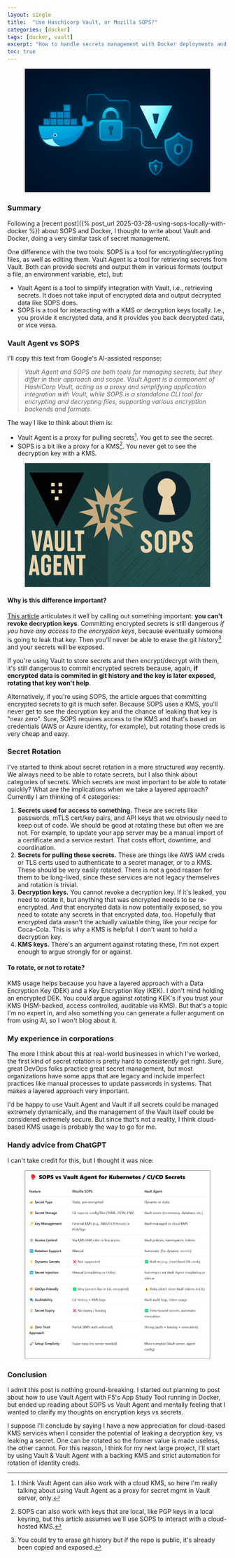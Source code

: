 ```yaml
---
layout: single
title:  "Use Haschicorp Vault, or Mozilla SOPS?"
categories: [docker]
tags: [docker, vault]
excerpt: "How to handle secrets management with Docker deployments and Vault" #this is a custom variable meant for a short description to be displayed on home page
toc: true
---
```

<figure>
    <a href="/assets/vault-docker-compose/docker-vault-agent.png"><img src="/assets/vault-docker-compose/docker-vault-agent.png"></a>
</figure>

### Summary
Following a [recent post]({% post_url 2025-03-28-using-sops-locally-with-docker %}) about SOPS and Docker, I thought to write about Vault and Docker, doing a very similar task of secret management.

One difference with the two tools: SOPS is a tool for encrypting/decrypting files, as well as editing them. Vault Agent is a tool for retrieving secrets from Vault. Both can provide secrets and output them in various formats (output a file, an environment variable, etc), but:
- Vault Agent is a tool to simplify integration with Vault, i.e., retrieving secrets. It does not take input of encrypted data and output decrypted data like SOPS does.
- SOPS is a tool for interacting with a KMS or decryption keys locally. I.e., you provide it encrypted data, and it provides you back decrypted data, or vice versa.

### Vault Agent vs SOPS
I'll copy this text from Google's AI-assisted response: 
> *Vault Agent and SOPS are both tools for managing secrets, but they differ in their approach and scope. Vault Agent is a component of HashiCorp Vault, acting as a proxy and simplifying application integration with Vault, while SOPS is a standalone CLI tool for encrypting and decrypting files, supporting various encryption backends and formats.*

The way I like to think about them is:
- Vault Agent is a proxy for pulling secrets[^1]. You get to see the secret.
- SOPS is a bit like a proxy for a KMS[^2]. You never get to see the decryption key with a KMS.

<figure>
    <a href="/assets/vault-docker-compose/agent-vs-sops.png"><img src="/assets/vault-docker-compose/agent-vs-sops.png"></a>
</figure>

#### Why is this difference important?
[This article](https://oteemo.com/hashicorp-vault-is-overhyped-and-mozilla-sops-with-kms-and-git-is-massively-underrated/) articulates it well by calling out something important: **you can't revoke decryption keys**. Committing encrypted secrets is still dangerous *if you have any access to the encryption keys*, because eventually someone is going to leak that key. Then you'll never be able to erase the git history[^3] and your secrets will be exposed. 

If you're using Vault to store secrets and then encrypt/decrypt with them, it's still dangerous to commit encrypted secrets because, again, **if encrypted data is commited in git history and the key is later exposed, rotating that key won't help**.

Alternatively, if you're using SOPS, the article argues that committing encrypted secrets to git is much safer. Because SOPS uses a KMS, you'll never get to see the decryption key and the chance of leaking that key is "near zero". Sure, SOPS requires access to the KMS and that's based on credentials (AWS or Azure identity, for example), but rotating those creds is very cheap and easy.

### Secret Rotation
I've started to think about secret rotation in a more structured way recently. We always need to be able to rotate secrets, but I also think about categories of secrets. Which secrets are most important to be able to rotate quickly? What are the implications when we take a layered approach? Currently I am thinking of 4 categories:
1. **Secrets used for access to something.** These are secrets like passwords, mTLS cert/key pairs, and API keys that we obviously need to keep out of code. We should be good at rotating these but often we are not. For example, to update your app server may be a manual import of a certificate and a service restart. That costs effort, downtime, and coordination.
2. **Secrets for pulling these secrets.** These are things like AWS IAM creds or TLS certs used to authenticate to a secret manager, or to a KMS. These should be very easily rotated. There is not a good reason for them to be long-lived, since these services are not legacy themselves and rotation is trivial.
3. **Decryption keys.** You cannot revoke a decryption key. If it's leaked, you need to rotate it, but anything that was encrypted needs to be re-encrypted. *And* that encrypted data is now potentially exposed, so you need to rotate any secrets in that encrypted data, too. Hopefully that encrypted data wasn't the actually valuable thing, like your recipe for Coca-Cola. This is why a KMS is helpful: I don't want to hold a decryption key.
4. **KMS keys.** There's an argument against rotating these, I'm not expert enough to argue strongly for or against.

#### To rotate, or not to rotate?
KMS usage helps because you have a layered approach with a Data Encryption Key (DEK) and a Key Encryption Key (KEK). I don't mind holding an encrypted DEK. You could argue against rotating KEK's if you trust your KMS (HSM-backed, access controlled, auditable via KMS). But that's a topic I'm no expert in, and also something you can generate a fuller argument on from using AI, so I won't blog about it.

### My experience in corporations
The more I think about this at real-world businesses in which I've worked, the first kind of secret rotation is pretty hard to *consistently* get right. Sure, great DevOps folks practice great secret management, but most organizations have some apps that are legacy and include imperfect practices like manual processes to update passwords in systems. That makes a layered approach very important. 

I'd be happy to use Vault Agent and Vault if all secrets could be managed extremely dynamically, and the management of the Vault itself could be considered extremely secure. But since that's not a reality, I think cloud-based KMS usage is probably the way to go for me.

### Handy advice from ChatGPT
I can't take credit for this, but I thought it was nice:
<figure>
    <a href="/assets/vault-docker-compose/agent-vs-sops-matrix.png"><img src="/assets/vault-docker-compose/agent-vs-sops-matrix.png"></a>
</figure>


### Conclusion
I admit this post is nothing ground-breaking. I started out planning to post about how to use Vault Agent with F5's App Study Tool running in Docker, but ended up reading about SOPS vs Vault Agent and mentally feeling that I wanted to clarify my thoughts on encryption keys vs secrets.

I suppose I'll conclude by saying I have a new appreciation for cloud-based KMS services when I consider the potential of leaking a decryption key, vs leaking a secret. One can be rotated so the former value is made useless, the other cannot. For this reason, I think for my next large project, I'll start by using Vault & Vault Agent with a backing KMS and strict automation for rotation of identity creds.

[^1]: I think Vault Agent can also work with a cloud KMS, so here I'm really talking about using Vault Agent as a proxy for secret mgmt in Vault server, only.
[^2]: SOPS can also work with keys that are local, like PGP keys in a local keyring, but this article assumes we'll use SOPS to interact with a cloud-hosted KMS.
[^3]: You could try to erase git history but if the repo is public, it's already been copied and exposed.